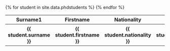 ---
---

<table style="width:100%">
  <tr>
    <th> Surname1 </th>
    <th> Firstname </th> 
    <th> Nationality</th>
     <th> Remarks  </th>
  </tr>
  {% for student in site.data.phdstudents %}
  <tr>
    <th>{{ student.surname }}</th>
    <th>{{ student.firstname }}</th> 
    <th>{{ student.nationality }}</th>
     <th>{{ student.remarks }} </th>
  </tr>
  {% endfor %}
  </table>
